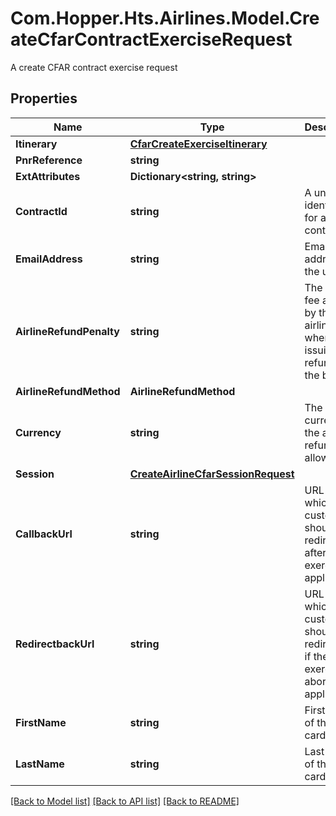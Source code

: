 # Com.Hopper.Hts.Airlines.Model.CreateCfarContractExerciseRequest
A create CFAR contract exercise request

## Properties

Name | Type | Description | Notes
------------ | ------------- | ------------- | -------------
**Itinerary** | [**CfarCreateExerciseItinerary**](CfarCreateExerciseItinerary.md) |  | 
**PnrReference** | **string** |  | 
**ExtAttributes** | **Dictionary&lt;string, string&gt;** |  | 
**ContractId** | **string** | A unique identifier for a CFAR contract | [optional] 
**EmailAddress** | **string** | Email address of the user | [optional] 
**AirlineRefundPenalty** | **string** | The penalty fee applied by the airline when issuing a refund for the booking | [optional] 
**AirlineRefundMethod** | **AirlineRefundMethod** |  | [optional] 
**Currency** | **string** | The currency of the airline&#39;s refund allowance | [optional] 
**Session** | [**CreateAirlineCfarSessionRequest**](CreateAirlineCfarSessionRequest.md) |  | [optional] 
**CallbackUrl** | **string** | URL on which the customer should be redirected after the exercise (if applicable) | [optional] 
**RedirectbackUrl** | **string** | URL on which the customer should be redirected if the exercise is aborted (if applicable) | [optional] 
**FirstName** | **string** | First name of the cardholder | [optional] 
**LastName** | **string** | Last name of the cardholder | [optional] 

[[Back to Model list]](../../README.md#documentation-for-models) [[Back to API list]](../../README.md#documentation-for-api-endpoints) [[Back to README]](../../README.md)

